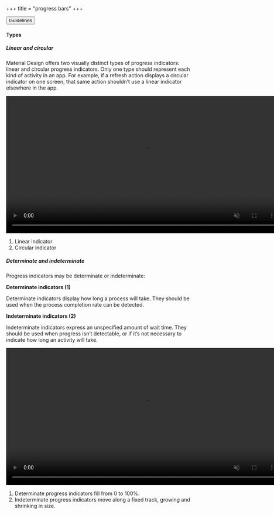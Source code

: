 +++
title = "progress bars"
+++

<!-- Tab links -->
<div class="tab">
  <button class="tablinks active" onclick="openTab(event, 'Guidelines')">Guidelines</button>
</div>

<!-- Tab content -->

<div id="Guidelines" class="tabcontent active" style="display: block;">
    <h4>Types</h4>
    <h5>Linear and circular</h5>
    <p>Material Design offers two visually distinct types of progress indicators: linear and circular progress indicators. Only one type should represent each kind of activity in an app. For example, if a refresh action displays a circular indicator on one screen, that same action shouldn’t use a linear indicator elsewhere in the app.
    </p>
    <video width="750" controls autoplay loop muted style="pointer-event: none;">
        <source src="https://storage.googleapis.com/spec-host-backup/mio-design%2Fassets%2F1tMC9VSgobnJkZjvqeAqCdqcegf0eij7N%2F01-usage-types-linear-circular.mp4" type="video/mp4">
        Your browser does not support the video tag.
    </video>
    <ol>
        <li>Linear indicator</li>
        <li>Circular indicator</li>
    </ol>
    <h5>Determinate and indeterminate</h5>
    <p>Progress indicators may be determinate or indeterminate:</p>
    <strong>Determinate indicators (1)</strong>
    <p>Determinate indicators display how long a process will take. They should be used when the process completion rate can be detected.</p>
    <strong>Indeterminate indicators (2)</strong>
    <p>Indeterminate indicators express an unspecified amount of wait time. They should be used when progress isn’t detectable, or if it’s not necessary to indicate how long an activity will take.</p>
    <video width="750" controls autoplay loop muted tyle="pointer-event: none;">
        <source src="https://storage.googleapis.com/spec-host-backup/mio-design%2Fassets%2F1gTbmjCn-EzB6jh1heFENRWJZjZzh17Va%2F02-usage-types-determinate-indeterminate.mp4" type="video/mp4">
        Your browser does not support the video tag.
    </video>
    <ol>
        <li>Determinate progress indicators fill from 0 to 100%.</li>
        <li>Indeterminate progress indicators move along a fixed track, growing and shrinking in size.</li>
    </ol>
</div>




    







